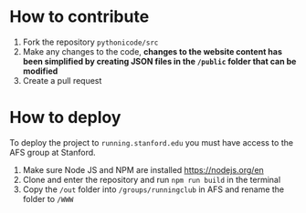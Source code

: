 # How to contribute

1) Fork the repository `pythonicode/src`
2) Make any changes to the code, **changes to the website content has been simplified by creating JSON files in the `/public` folder that can be modified**
3) Create a pull request

# How to deploy
To deploy the project to `running.stanford.edu` you must have access to the AFS group at Stanford.

1) Make sure Node JS and NPM are installed https://nodejs.org/en
2) Clone and enter the repository and run `npm run build` in the terminal
3) Copy the `/out` folder into `/groups/runningclub` in AFS and rename the folder to `/WWW`
